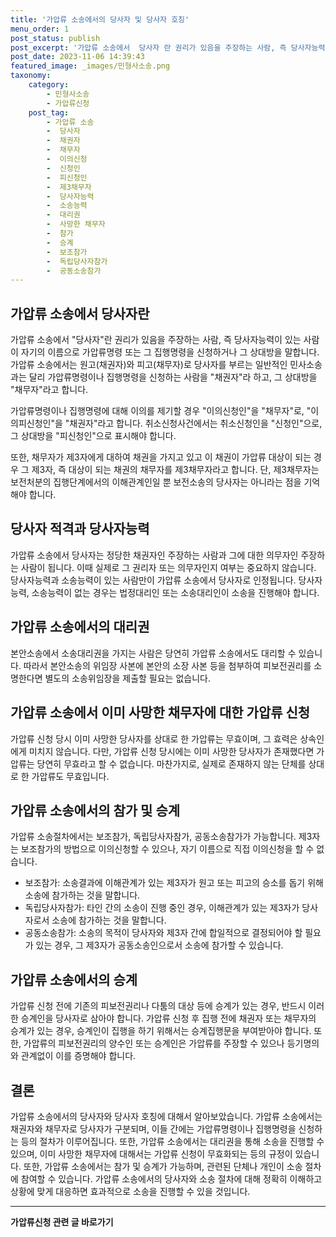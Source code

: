 ```yaml
---
title: '가압류 소송에서의 당사자 및 당사자 호칭'
menu_order: 1
post_status: publish
post_excerpt: '가압류 소송에서  당사자 란 권리가 있음을 주장하는 사람, 즉 당사자능력이 있는 사람이 자기의 이름으로 가압류명령 또는 그 집행명령을 신청하거나 그 상대방을 말합니다. 가압류 소송에서는 원고 채권자 와 피고 채무자 로 당사자를 부르는 일반적인 민사소송과는 달리 가압류명령이나 집행명령을 신청하는 사람을  채권자 라 하고, 그 상대방을  채무자 라고 합니다.'
post_date: 2023-11-06 14:39:43
featured_image: _images/민형사소송.png
taxonomy:
    category:
        - 민형사소송
        - 가압류신청
    post_tag:
        - 가압류 소송
        -  당사자
        -  채권자
        -  채무자
        -  이의신청
        -  신청인
        -  피신청인
        -  제3채무자
        -  당사자능력
        -  소송능력
        -  대리권
        -  사망한 채무자
        -  참가
        -  승계
        -  보조참가
        -  독립당사자참가
        -  공동소송참가
---
```



## 가압류 소송에서 당사자란

가압류 소송에서 "당사자"란 권리가 있음을 주장하는 사람, 즉 당사자능력이 있는 사람이 자기의 이름으로 가압류명령 또는 그 집행명령을 신청하거나 그 상대방을 말합니다. 가압류 소송에서는 원고(채권자)와 피고(채무자)로 당사자를 부르는 일반적인 민사소송과는 달리 가압류명령이나 집행명령을 신청하는 사람을 "채권자"라 하고, 그 상대방을 "채무자"라고 합니다. 

가압류명령이나 집행명령에 대해 이의를 제기할 경우 "이의신청인"을 "채무자"로, "이의피신청인"을 "채권자"라고 합니다. 취소신청사건에서는 취소신청인을 "신청인"으로, 그 상대방을 "피신청인"으로 표시해야 합니다. 

또한, 채무자가 제3자에게 대하여 채권을 가지고 있고 이 채권이 가압류 대상이 되는 경우 그 제3자, 즉 대상이 되는 채권의 채무자를 제3채무자라고 합니다. 단, 제3채무자는 보전처분의 집행단계에서의 이해관계인일 뿐 보전소송의 당사자는 아니라는 점을 기억해야 합니다. 

## 당사자 적격과 당사자능력

가압류 소송에서 당사자는 정당한 채권자인 주장하는 사람과 그에 대한 의무자인 주장하는 사람이 됩니다. 이때 실제로 그 권리자 또는 의무자인지 여부는 중요하지 않습니다. 당사자능력과 소송능력이 있는 사람만이 가압류 소송에서 당사자로 인정됩니다. 당사자능력, 소송능력이 없는 경우는 법정대리인 또는 소송대리인이 소송을 진행해야 합니다.

## 가압류 소송에서의 대리권

본안소송에서 소송대리권을 가지는 사람은 당연히 가압류 소송에서도 대리할 수 있습니다. 따라서 본안소송의 위임장 사본에 본안의 소장 사본 등을 첨부하여 피보전권리를 소명한다면 별도의 소송위임장을 제출할 필요는 없습니다.

## 가압류 소송에서 이미 사망한 채무자에 대한 가압류 신청

가압류 신청 당시 이미 사망한 당사자를 상대로 한 가압류는 무효이며, 그 효력은 상속인에게 미치지 않습니다. 다만, 가압류 신청 당시에는 이미 사망한 당사자가 존재했다면 가압류는 당연히 무효라고 할 수 없습니다. 마찬가지로, 실제로 존재하지 않는 단체를 상대로 한 가압류도 무효입니다.

## 가압류 소송에서의 참가 및 승계

가압류 소송절차에서는 보조참가, 독립당사자참가, 공동소송참가가 가능합니다. 제3자는 보조참가의 방법으로 이의신청할 수 있으나, 자기 이름으로 직접 이의신청을 할 수 없습니다.

- 보조참가: 소송결과에 이해관계가 있는 제3자가 원고 또는 피고의 승소를 돕기 위해 소송에 참가하는 것을 말합니다.
- 독립당사자참가: 타인 간의 소송이 진행 중인 경우, 이해관계가 있는 제3자가 당사자로서 소송에 참가하는 것을 말합니다.
- 공동소송참가: 소송의 목적이 당사자와 제3자 간에 합일적으로 결정되어야 할 필요가 있는 경우, 그 제3자가 공동소송인으로서 소송에 참가할 수 있습니다.

## 가압류 소송에서의 승계

가압류 신청 전에 기존의 피보전권리나 다툼의 대상 등에 승계가 있는 경우, 반드시 이러한 승계인을 당사자로 삼아야 합니다. 가압류 신청 후 집행 전에 채권자 또는 채무자의 승계가 있는 경우, 승계인이 집행을 하기 위해서는 승계집행문을 부여받아야 합니다. 또한, 가압류의 피보전권리의 양수인 또는 승계인은 가압류를 주장할 수 있으나 등기명의와 관계없이 이를 증명해야 합니다.

## 결론

가압류 소송에서의 당사자와 당사자 호칭에 대해서 알아보았습니다. 가압류 소송에서는 채권자와 채무자로 당사자가 구분되며, 이들 간에는 가압류명령이나 집행명령을 신청하는 등의 절차가 이루어집니다. 또한, 가압류 소송에서는 대리권을 통해 소송을 진행할 수 있으며, 이미 사망한 채무자에 대해서는 가압류 신청이 무효화되는 등의 규정이 있습니다. 또한, 가압류 소송에서는 참가 및 승계가 가능하며, 관련된 단체나 개인이 소송 절차에 참여할 수 있습니다. 가압류 소송에서의 당사자와 소송 절차에 대해 정확히 이해하고 상황에 맞게 대응하면 효과적으로 소송을 진행할 수 있을 것입니다.
<!-- wp:separator -->
<hr class="wp-block-separator has-alpha-channel-opacity"/>
<!-- /wp:separator -->

<!-- wp:group {"backgroundColor":"base","layout":{"type":"constrained"}} -->
<div class="wp-block-group has-base-background-color has-background"><!-- wp:paragraph {"align":"center","fontSize":"medium"} -->
<p class="has-text-align-center has-large-font-size"><strong>가압류신청 관련 글 바로가기</strong></p>
<!-- /wp:paragraph -->


<!-- wp:latest-posts
{"categories":[{"id":14445,"count":19,"description":"","link":"https://uknowlaw.com/category/%ea%b0%80%ec%95%95%eb%a5%98%ec%8b%a0%ec%b2%ad/","name":"가압류신청","slug":"가압류신청","taxonomy":"category","parent":0,"meta":[],"_links":{"self":[{"href":"https://uknowlaw.com/wp-json/wp/v2/categories/14445"}],"collection":[{"href":"https://uknowlaw.com/wp-json/wp/v2/categories"}],"about":[{"href":"https://uknowlaw.com/wp-json/wp/v2/taxonomies/category"}],"wp:post_type":[{"href":"https://uknowlaw.com/wp-json/wp/v2/posts?categories=14445"}],"curies":[{"name":"wp","href":"https://api.w.org/{rel}","templated":true}]}}],"postsToShow":100,"excerptLength":28,"postLayout":"grid","columns":2,"featuredImageAlign":"left","featuredImageSizeSlug":"large","fontSize":"small"} /--></div>
<!-- /wp:group -->